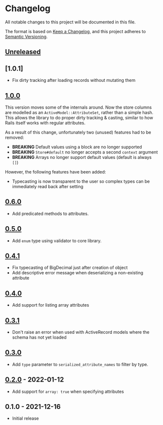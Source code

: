 # Changelog

All notable changes to this project will be documented in this file.

The format is based on [Keep a Changelog](https://keepachangelog.com/en/1.0.0/),
and this project adheres to [Semantic Versioning](https://semver.org/spec/v2.0.0.html).

## [Unreleased]

## [1.0.1]

* Fix dirty tracking after loading records without mutating them

## [1.0.0]

This version moves some of the internals around. Now the store columns are modelled as an
`ActiveModel::AttributeSet`, rather than a simple hash. This allows the library to do
proper dirty tracking & casting, similar to how Rails itself works with regular attributes.

As a result of this change, unfortunately two (unused) features had to be removed:

* **BREAKING** Default values using a block are no longer supported
* **BREAKING** `Store#default` no longer accepts a second `context` argument
* **BREAKING** Arrays no longer support default values (default is always `[]`)

However, the following features have been added:

* Typecasting is now transparent to the user so complex types can be immediately read back
  after setting

## [0.6.0]

* Add predicated methods to attributes.

## [0.5.0]

* Add `enum` type using validator to core library.

## [0.4.1]

* Fix typecasting of BigDecimal just after creation of object
* Add descriptive error message when deserializing a non-existing attribute

## [0.4.0]

* Add support for listing array attributes

## [0.3.1]

* Don't raise an error when used with ActiveRecord models where the schema has not yet loaded

## [0.3.0]

* Add `type` parameter to `serialized_attribute_names` to filter by type.

## [0.2.0] - 2022-01-12

* Add support for `array: true` when specifying attributes

## 0.1.0 - 2021-12-16

* Initial release

[Unreleased]: https://github.com/zaikio/serialize_attributes/compare/v1.0.0..HEAD
[1.0.0]: https://github.com/zaikio/serialize_attributes/compare/v0.6.0..v1.0.0
[0.6.0]: https://github.com/zaikio/serialize_attributes/compare/v0.5.0..v0.6.0
[0.5.0]: https://github.com/zaikio/serialize_attributes/compare/v0.4.1..v0.5.0
[0.4.1]: https://github.com/zaikio/serialize_attributes/compare/v0.4.0..v0.4.1
[0.4.0]: https://github.com/zaikio/serialize_attributes/compare/v0.3.1..v0.4.0
[0.3.1]: https://github.com/zaikio/serialize_attributes/compare/v0.3.0..v0.3.1
[0.3.0]: https://github.com/zaikio/serialize_attributes/compare/v0.2.0..v0.3.0
[0.2.0]: https://github.com/zaikio/serialize_attributes/compare/v0.1.0..v0.2.0
